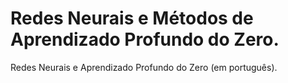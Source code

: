 # Redes Neurais e Métodos de Aprendizado Profundo do Zero.

Redes Neurais e Aprendizado Profundo do Zero (em português).
